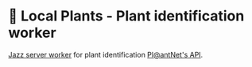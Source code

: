 # 🌱 Local Plants - Plant identification worker

[Jazz server worker](https://jazz.tools/docs/react/server-side/quickstart) for plant identification [Pl@antNet's API](https://my.plantnet.org/doc/api/identify).

